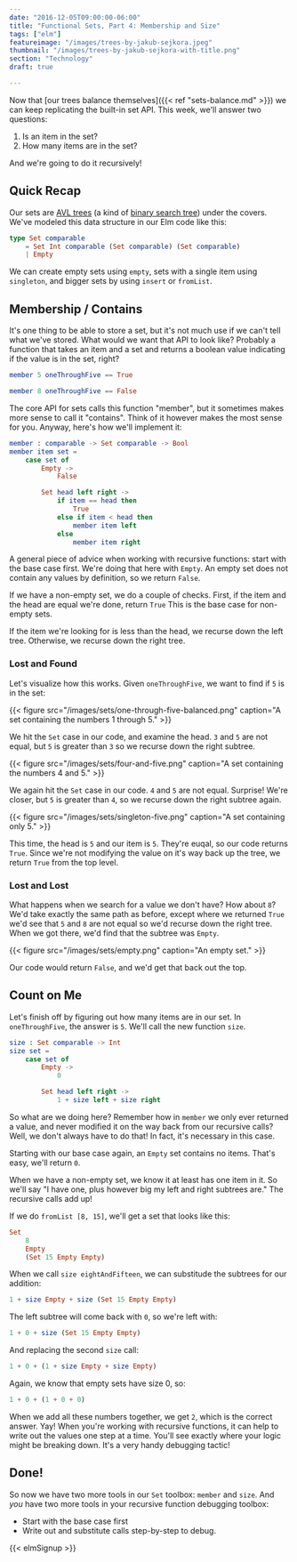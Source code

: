 ```yaml
---
date: "2016-12-05T09:00:00-06:00"
title: "Functional Sets, Part 4: Membership and Size"
tags: ["elm"]
featureimage: "/images/trees-by-jakub-sejkora.jpeg"
thumbnail: "/images/trees-by-jakub-sejkora-with-title.png"
section: "Technology"
draft: true

---
```


Now that [our trees balance themselves]({{< ref "sets-balance.md" >}}) we can keep replicating the built-in set API.
This week, we'll answer two questions:

1. Is an item in the set?
2. How many items are in the set?

And we're going to do it recursively!

<!--more-->

## Quick Recap

Our sets are [AVL trees](https://en.wikipedia.org/wiki/AVL_tree) (a kind of [binary search tree](https://en.wikipedia.org/wiki/Binary_search_tree)) under the covers.
We've modeled this data structure in our Elm code like this:

```elm
type Set comparable
    = Set Int comparable (Set comparable) (Set comparable)
    | Empty
```

We can create empty sets using `empty`, sets with a single item using `singleton`, and bigger sets by using `insert` or `fromList`.

## Membership / Contains

It's one thing to be able to store a set, but it's not much use if we can't tell what we've stored.
What would we want that API to look like?
Probably a function that takes an item and a set and returns a boolean value indicating if the value is in the set, right?

```elm
member 5 oneThroughFive == True

member 8 oneThroughFive == False
```

The core API for sets calls this function "member", but it sometimes makes more sense to call it "contains".
Think of it however makes the most sense for you.
Anyway, here's how we'll implement it:

```elm
member : comparable -> Set comparable -> Bool
member item set =
    case set of
        Empty ->
            False

        Set head left right ->
            if item == head then
                True
            else if item < head then
                member item left
            else
                member item right
```

A general piece of advice when working with recursive functions: start with the base case first.
We're doing that here with `Empty`.
An empty set does not contain any values by definition, so we return `False`.

If we have a non-empty set, we do a couple of checks.
First, if the item and the head are equal we're done, return `True`
This is the base case for non-empty sets.

If the item we're looking for is less than the head, we recurse down the left tree.
Otherwise, we recurse down the right tree.

### Lost and Found

Let's visualize how this works.
Given `oneThroughFive`, we want to find if `5` is in the set:

{{< figure src="/images/sets/one-through-five-balanced.png"
           caption="A set containing the numbers 1 through 5." >}}

We hit the `Set` case in our code, and examine the head.
`3` and `5` are not equal, but `5` is greater than `3` so we recurse down the right subtree.

{{< figure src="/images/sets/four-and-five.png"
           caption="A set containing the numbers 4 and 5." >}}

We again hit the `Set` case in our code.
`4` and `5` are not equal.
Surprise!
We're closer, but `5` is greater than `4`, so we recurse down the right subtree again.

{{< figure src="/images/sets/singleton-five.png"
           caption="A set containing only 5." >}}

This time, the head is `5` and our item is `5`.
They're euqal, so our code returns `True`.
Since we're not modifying the value on it's way back up the tree, we return `True` from the top level.

### Lost and Lost

What happens when we search for a value we don't have?
How about `8`?
We'd take exactly the same path as before, except where we returned `True` we'd see that `5` and `8` are not equal so we'd recurse down the right tree.
When we got there, we'd find that the subtree was `Empty`.

{{< figure src="/images/sets/empty.png"
           caption="An empty set." >}}

Our code would return `False`, and we'd get that back out the top.

## Count on Me

Let's finish off by figuring out how many items are in our set.
In `oneThroughFive`, the answer is `5`.
We'll call the new function `size`.

```elm
size : Set comparable -> Int
size set =
    case set of
        Empty ->
            0

        Set head left right ->
            1 + size left + size right
```

So what are we doing here?
Remember how in `member` we only ever returned a value, and never modified it on the way back from our recursive calls?
Well, we don't always have to do that!
In fact, it's necessary in this case.

Starting with our base case again, an `Empty` set contains no items.
That's easy, we'll return `0`.

When we have a non-empty set, we know it at least has one item in it.
So we'll say "I have one, plus however big my left and right subtrees are."
The recursive calls add up!

If we do `fromList [8, 15]`, we'll get a set that looks like this:

```elm
Set
    8
    Empty
    (Set 15 Empty Empty)
```

When we call `size eightAndFifteen`, we can substitude the subtrees for our addition:

```elm
1 + size Empty + size (Set 15 Empty Empty)
```

The left subtree will come back with `0`, so we're left with:

```elm
1 + 0 + size (Set 15 Empty Empty)
```

And replacing the second `size` call:

```elm
1 + 0 + (1 + size Empty + size Empty)
```

Again, we know that empty sets have size 0, so:

```elm
1 + 0 + (1 + 0 + 0)
```

When we add all these numbers together, we get `2`, which is the correct answer.
Yay!
When you're working with recursive functions, it can help to write out the values one step at a time.
You'll see exactly where your logic might be breaking down.
It's a very handy debugging tactic!

## Done!

So now we have two more tools in our `Set` toolbox: `member` and `size`.
And *you* have two more tools in your recursive function debugging toolbox:

- Start with the base case first
- Write out and substitute calls step-by-step to debug.

{{< elmSignup >}}
